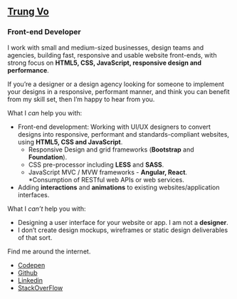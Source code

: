 ## [Trung Vo](http://trungk18.github.io/)

### Front-end Developer

I work with small and medium-sized businesses, design teams and agencies, building fast, responsive and usable website front-ends, with strong focus on **HTML5, CSS, JavaScript, responsive design and performance**.

If you’re a designer or a design agency looking for someone to implement your designs in a responsive, performant manner, and think you can benefit from my skill set, then I’m happy to hear from you.

What I *can* help you with:

- Front-end development: Working with UI/UX designers to convert designs into responsive, performant and standards-compliant websites, using **HTML5, CSS and JavaScript**.
    * Responsive Design and grid frameworks (**Bootstrap** and **Foundation**).
    * CSS pre-processor including **LESS** and **SASS**.
    * JavaScript MVC / MVW frameworks - **Angular, React**.
    *Consumption of RESTful web APIs or web services.
- Adding **interactions** and **animations** to existing websites/application interfaces.

What I *can’t* help you with:

- Designing a user interface for your website or app. I am not a **designer**.
- I don’t create design mockups, wireframes or static design deliverables of that sort.

Find me around the internet.

- [Codepen](http://codepen.io/trungk18/)
- [Github](https://github.com/trungk18)
- [Linkedin](https://www.linkedin.com/in/trungk18)
- [StackOverFlow](http://stackoverflow.com/users/3375906/trungk18?tab=profile)

